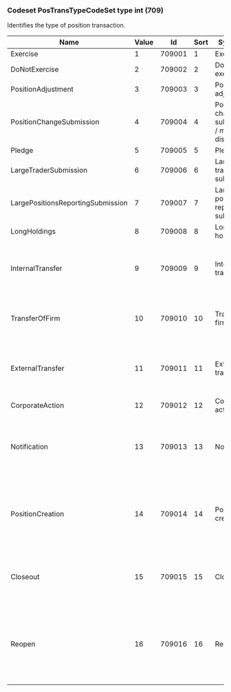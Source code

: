 ### Codeset PosTransTypeCodeSet type int (709)

Identifies the type of position transaction.

| Name                              | Value | Id     | Sort | Synopsis                                        | Elaboration                                                                        |
|-----------------------------------|-------|--------|------|-------------------------------------------------|------------------------------------------------------------------------------------|
| Exercise                          | 1     | 709001 | 1    | Exercise                                        |                                                                                    |
| DoNotExercise                     | 2     | 709002 | 2    | Do not exercise                                 |                                                                                    |
| PositionAdjustment                | 3     | 709003 | 3    | Position adjustment                             |                                                                                    |
| PositionChangeSubmission          | 4     | 709004 | 4    | Position change submission / margin disposition |                                                                                    |
| Pledge                            | 5     | 709005 | 5    | Pledge                                          |                                                                                    |
| LargeTraderSubmission             | 6     | 709006 | 6    | Large trader submission                         |                                                                                    |
| LargePositionsReportingSubmission | 7     | 709007 | 7    | Large positions reporting submission            |                                                                                    |
| LongHoldings                      | 8     | 709008 | 8    | Long holdings                                   |                                                                                    |
| InternalTransfer                  | 9     | 709009 | 9    | Internal transfer                               | Changes due to transfer of positions within a firm.                                |
| TransferOfFirm                    | 10    | 709010 | 10   | Transfer of firm                                | Changes due to transfer of all positions of a firm.                                |
| ExternalTransfer                  | 11    | 709011 | 11   | External transfer                               | Changes due to transfer of positions between firms.                                |
| CorporateAction                   | 12    | 709012 | 12   | Corporate action                                |                                                                                    |
| Notification                      | 13    | 709013 | 13   | Notification                                    | Information about a position that has been chosen for assignment.                  |
| PositionCreation                  | 14    | 709014 | 14   | Position creation                               | Changes due to an option exercise causing a new futures position to be created.    |
| Closeout                          | 15    | 709015 | 15   | Close out                                       | Information about a position that has been closed out.                             |
| Reopen                            | 16    | 709016 | 16   | Reopen                                          | Information about a position that has been reopened, i.e. reversal of a close out. |

